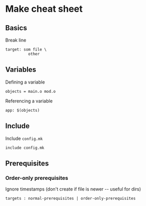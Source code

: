 # Make cheat sheet

## Basics

Break line

```
target: som file \
	      other
```

## Variables

Defining a variable

```
objects = main.o mod.o
```

Referencing a variable

```
app: $(objects)
```

## Include

Include `config.mk`

```
include config.mk
```

## Prerequisites

### Order-only prerequisites

Ignore timestamps (don't create if file is newer -- useful for dirs)

```
targets : normal-prerequisites | order-only-prerequisites
```
